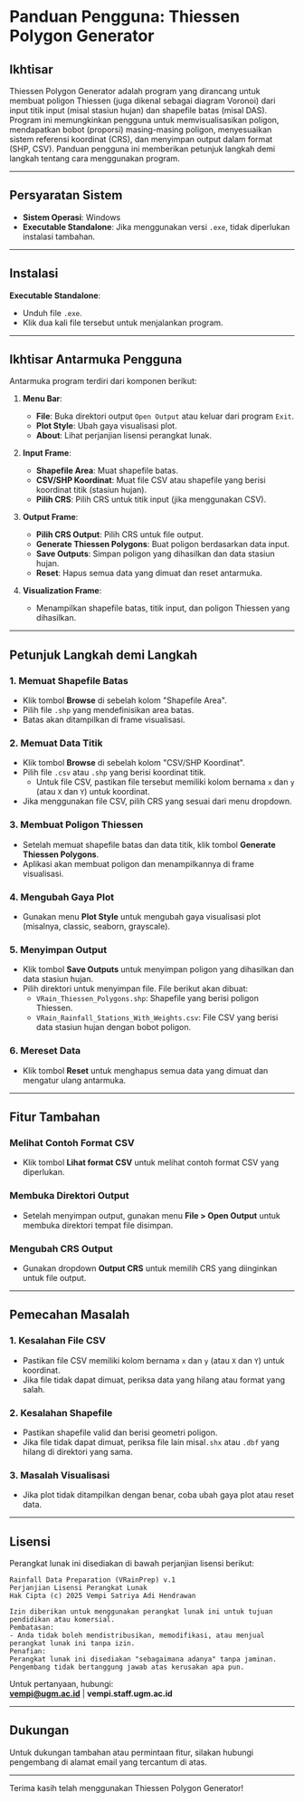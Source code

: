# Panduan Pengguna: Thiessen Polygon Generator

## Ikhtisar
Thiessen Polygon Generator adalah program yang dirancang untuk membuat poligon Thiessen (juga dikenal sebagai diagram Voronoi) dari input titik input (misal stasiun hujan) dan shapefile batas (misal DAS). 
Program ini memungkinkan pengguna untuk memvisualisasikan poligon, mendapatkan bobot (proporsi) masing-masing poligon, menyesuaikan sistem referensi koordinat (CRS), dan menyimpan output dalam format (SHP, CSV). 
Panduan pengguna ini memberikan petunjuk langkah demi langkah tentang cara menggunakan program.

---

## Persyaratan Sistem
- **Sistem Operasi**: Windows
- **Executable Standalone**: Jika menggunakan versi `.exe`, tidak diperlukan instalasi tambahan.

---

## Instalasi
**Executable Standalone**:
- Unduh file `.exe`.
- Klik dua kali file tersebut untuk menjalankan program.

---

## Ikhtisar Antarmuka Pengguna
Antarmuka program terdiri dari komponen berikut:

1. **Menu Bar**:
   - **File**: Buka direktori output `Open Output` atau keluar dari program `Exit`.
   - **Plot Style**: Ubah gaya visualisasi plot.
   - **About**: Lihat perjanjian lisensi perangkat lunak.

2. **Input Frame**:
   - **Shapefile Area**: Muat shapefile batas.
   - **CSV/SHP Koordinat**: Muat file CSV atau shapefile yang berisi koordinat titik (stasiun hujan).
   - **Pilih CRS**: Pilih CRS untuk titik input (jika menggunakan CSV).

3. **Output Frame**:
   - **Pilih CRS Output**: Pilih CRS untuk file output.
   - **Generate Thiessen Polygons**: Buat poligon berdasarkan data input.
   - **Save Outputs**: Simpan poligon yang dihasilkan dan data stasiun hujan.
   - **Reset**: Hapus semua data yang dimuat dan reset antarmuka.

4. **Visualization Frame**:
   - Menampilkan shapefile batas, titik input, dan poligon Thiessen yang dihasilkan.

---

## Petunjuk Langkah demi Langkah

### 1. Memuat Shapefile Batas
- Klik tombol **Browse** di sebelah kolom "Shapefile Area".
- Pilih file `.shp` yang mendefinisikan area batas.
- Batas akan ditampilkan di frame visualisasi.

### 2. Memuat Data Titik
- Klik tombol **Browse** di sebelah kolom "CSV/SHP Koordinat".
- Pilih file `.csv` atau `.shp` yang berisi koordinat titik.
  - Untuk file CSV, pastikan file tersebut memiliki kolom bernama `x` dan `y` (atau `X` dan `Y`) untuk koordinat.
- Jika menggunakan file CSV, pilih CRS yang sesuai dari menu dropdown.

### 3. Membuat Poligon Thiessen
- Setelah memuat shapefile batas dan data titik, klik tombol **Generate Thiessen Polygons**.
- Aplikasi akan membuat poligon dan menampilkannya di frame visualisasi.

### 4. Mengubah Gaya Plot
- Gunakan menu **Plot Style** untuk mengubah gaya visualisasi plot (misalnya, classic, seaborn, grayscale).

### 5. Menyimpan Output
- Klik tombol **Save Outputs** untuk menyimpan poligon yang dihasilkan dan data stasiun hujan.
- Pilih direktori untuk menyimpan file. File berikut akan dibuat:
  - `VRain_Thiessen_Polygons.shp`: Shapefile yang berisi poligon Thiessen.
  - `VRain_Rainfall_Stations_With_Weights.csv`: File CSV yang berisi data stasiun hujan dengan bobot poligon.

### 6. Mereset Data
- Klik tombol **Reset** untuk menghapus semua data yang dimuat dan mengatur ulang antarmuka.

---

## Fitur Tambahan

### Melihat Contoh Format CSV
- Klik tombol **Lihat format CSV** untuk melihat contoh format CSV yang diperlukan.

### Membuka Direktori Output
- Setelah menyimpan output, gunakan menu **File > Open Output** untuk membuka direktori tempat file disimpan.

### Mengubah CRS Output
- Gunakan dropdown **Output CRS** untuk memilih CRS yang diinginkan untuk file output.

---

## Pemecahan Masalah

### 1. Kesalahan File CSV
- Pastikan file CSV memiliki kolom bernama `x` dan `y` (atau `X` dan `Y`) untuk koordinat.
- Jika file tidak dapat dimuat, periksa data yang hilang atau format yang salah.

### 2. Kesalahan Shapefile
- Pastikan shapefile valid dan berisi geometri poligon.
- Jika file tidak dapat dimuat, periksa file lain misal`.shx` atau `.dbf` yang hilang di direktori yang sama.

### 3. Masalah Visualisasi
- Jika plot tidak ditampilkan dengan benar, coba ubah gaya plot atau reset data.

---

## Lisensi
Perangkat lunak ini disediakan di bawah perjanjian lisensi berikut:

```
Rainfall Data Preparation (VRainPrep) v.1
Perjanjian Lisensi Perangkat Lunak
Hak Cipta (c) 2025 Vempi Satriya Adi Hendrawan

Izin diberikan untuk menggunakan perangkat lunak ini untuk tujuan pendidikan atau komersial.
Pembatasan:
- Anda tidak boleh mendistribusikan, memodifikasi, atau menjual perangkat lunak ini tanpa izin.
Penafian:
Perangkat lunak ini disediakan "sebagaimana adanya" tanpa jaminan. Pengembang tidak bertanggung jawab atas kerusakan apa pun.
```

Untuk pertanyaan, hubungi:  
**vempi@ugm.ac.id** | **vempi.staff.ugm.ac.id**

---

## Dukungan
Untuk dukungan tambahan atau permintaan fitur, silakan hubungi pengembang di alamat email yang tercantum di atas.

---

Terima kasih telah menggunakan Thiessen Polygon Generator!
